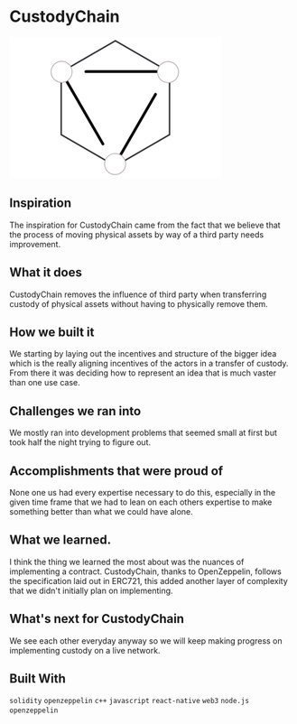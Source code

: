 # CustodyChain
![logo](https://github.com/TheSpigaGroup/CustodyChain/blob/master/assets/custodychain.png)
## Inspiration
The inspiration for CustodyChain came from the fact that we believe that the process of moving physical assets by way of a third party needs improvement.

## What it does
CustodyChain removes the influence of third party when transferring custody of physical assets without having to physically remove them.

## How we built it
We starting by laying out the incentives and structure of the bigger idea which is the really aligning incentives of the actors in a transfer of custody. From there it was deciding how to represent an idea that is much vaster than one use case.

## Challenges we ran into
We mostly ran into development problems that seemed small at first but took half the night trying to figure out.

## Accomplishments that were proud of
None one us had every expertise necessary to do this, especially in the given time frame that we had to lean on each others expertise to make something better than what we could have alone.

## What we learned.
I think the thing we learned the most about was the nuances of implementing a contract. CustodyChain, thanks to OpenZeppelin, follows the specification laid out in ERC721, this added another layer of complexity that we didn't initially plan on implementing.

## What's next for CustodyChain
We see each other everyday anyway so we will keep making progress on implementing custody on a live network.

## Built With
`solidity` `openzeppelin` `c++` `javascript` `react-native` `web3` `node.js` `openzeppelin`

